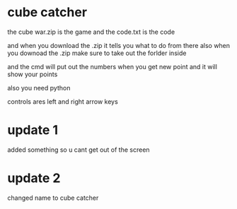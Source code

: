 # cube catcher


the cube war.zip is the game 
and the code.txt is the code 

and when you download the .zip it tells you what to do from there
also when you downoad the .zip make sure to take out the forlder inside 

and the cmd will put out the numbers when you get new point and it will show your points 

also you need python


controls ares left and right arrow keys 

# update 1 

added something so u cant get out of the screen

# update 2

changed name to cube catcher

